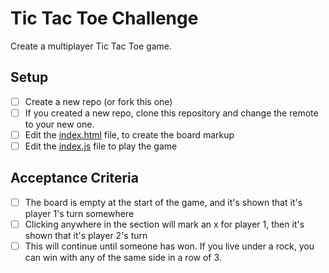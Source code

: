 # Tic Tac Toe Challenge

Create a multiplayer Tic Tac Toe game.

## Setup

- [ ] Create a new repo (or fork this one)
- [ ] If you created a new repo, clone this repository and change the remote to your new one.
- [ ] Edit the [index.html](./index.html) file, to create the board markup
- [ ] Edit the [index.js](./index.js) file to play the game

## Acceptance Criteria

- [ ] The board is empty at the start of the game, and it's shown that it's player 1's turn somewhere
- [ ] Clicking anywhere in the section will mark an x for player 1, then it's shown that it's player 2's turn
- [ ] This will continue until someone has won. If you live under a rock, you can win with any of the same side in a row of 3.
